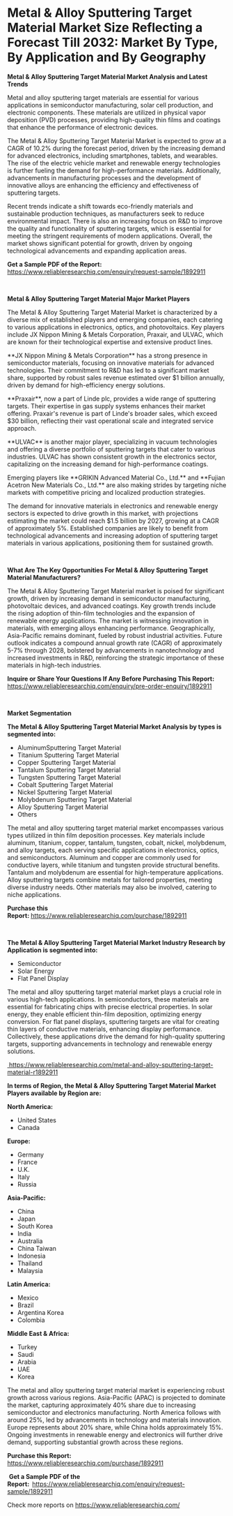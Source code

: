 <p><h1>Metal & Alloy Sputtering Target Material Market Size Reflecting a Forecast Till 2032: Market By Type, By Application and By Geography</h1></p><p><strong>Metal & Alloy Sputtering Target Material Market Analysis and Latest Trends</strong></p>
<p><p>Metal and alloy sputtering target materials are essential for various applications in semiconductor manufacturing, solar cell production, and electronic components. These materials are utilized in physical vapor deposition (PVD) processes, providing high-quality thin films and coatings that enhance the performance of electronic devices.</p><p>The Metal & Alloy Sputtering Target Material Market is expected to grow at a CAGR of 10.2% during the forecast period, driven by the increasing demand for advanced electronics, including smartphones, tablets, and wearables. The rise of the electric vehicle market and renewable energy technologies is further fueling the demand for high-performance materials. Additionally, advancements in manufacturing processes and the development of innovative alloys are enhancing the efficiency and effectiveness of sputtering targets.</p><p>Recent trends indicate a shift towards eco-friendly materials and sustainable production techniques, as manufacturers seek to reduce environmental impact. There is also an increasing focus on R&D to improve the quality and functionality of sputtering targets, which is essential for meeting the stringent requirements of modern applications. Overall, the market shows significant potential for growth, driven by ongoing technological advancements and expanding application areas.</p></p>
<p><strong>Get a Sample PDF of the Report:&nbsp;</strong> <a href="https://www.reliableresearchiq.com/enquiry/request-sample/1892911?utm_campaign=3279&utm_medium=2&utm_source=Github&utm_content=ia&utm_term=28032025&utm_id=metal-alloy-sputtering-target-material">https://www.reliableresearchiq.com/enquiry/request-sample/1892911</a></p>
<p>&nbsp;</p>
<p><strong>Metal & Alloy Sputtering Target Material Major Market Players</strong></p>
<p><p>The Metal & Alloy Sputtering Target Material Market is characterized by a diverse mix of established players and emerging companies, each catering to various applications in electronics, optics, and photovoltaics. Key players include JX Nippon Mining & Metals Corporation, Praxair, and ULVAC, which are known for their technological expertise and extensive product lines.</p><p>**JX Nippon Mining & Metals Corporation** has a strong presence in semiconductor materials, focusing on innovative materials for advanced technologies. Their commitment to R&D has led to a significant market share, supported by robust sales revenue estimated over $1 billion annually, driven by demand for high-efficiency energy solutions.</p><p>**Praxair**, now a part of Linde plc, provides a wide range of sputtering targets. Their expertise in gas supply systems enhances their market offering. Praxair's revenue is part of Linde's broader sales, which exceed $30 billion, reflecting their vast operational scale and integrated service approach.</p><p>**ULVAC** is another major player, specializing in vacuum technologies and offering a diverse portfolio of sputtering targets that cater to various industries. ULVAC has shown consistent growth in the electronics sector, capitalizing on the increasing demand for high-performance coatings.</p><p>Emerging players like **GRIKIN Advanced Material Co., Ltd.** and **Fujian Acetron New Materials Co., Ltd.** are also making strides by targeting niche markets with competitive pricing and localized production strategies.</p><p>The demand for innovative materials in electronics and renewable energy sectors is expected to drive growth in this market, with projections estimating the market could reach $1.5 billion by 2027, growing at a CAGR of approximately 5%. Established companies are likely to benefit from technological advancements and increasing adoption of sputtering target materials in various applications, positioning them for sustained growth.</p></p>
<p>&nbsp;</p>
<p><strong>What Are The Key Opportunities For Metal & Alloy Sputtering Target Material Manufacturers?</strong></p>
<p><p>The Metal & Alloy Sputtering Target Material market is poised for significant growth, driven by increasing demand in semiconductor manufacturing, photovoltaic devices, and advanced coatings. Key growth trends include the rising adoption of thin-film technologies and the expansion of renewable energy applications. The market is witnessing innovation in materials, with emerging alloys enhancing performance. Geographically, Asia-Pacific remains dominant, fueled by robust industrial activities. Future outlook indicates a compound annual growth rate (CAGR) of approximately 5-7% through 2028, bolstered by advancements in nanotechnology and increased investments in R&D, reinforcing the strategic importance of these materials in high-tech industries.</p></p>
<p><strong>Inquire or Share Your Questions If Any Before Purchasing This Report:</strong> <a href="https://www.reliableresearchiq.com/enquiry/pre-order-enquiry/1892911?utm_campaign=3279&utm_medium=2&utm_source=Github&utm_content=ia&utm_term=28032025&utm_id=metal-alloy-sputtering-target-material">https://www.reliableresearchiq.com/enquiry/pre-order-enquiry/1892911</a></p>
<p>&nbsp;</p>
<p><strong>Market Segmentation</strong></p>
<p><strong>The Metal & Alloy Sputtering Target Material Market Analysis by types is segmented into:</strong></p>
<p><ul><li>AluminumSputtering Target Material</li><li>Titanium Sputtering Target Material</li><li>Copper Sputtering Target Material</li><li>Tantalum Sputtering Target Material</li><li>Tungsten Sputtering Target Material</li><li>Cobalt Sputtering Target Material</li><li>Nickel Sputtering Target Material</li><li>Molybdenum Sputtering Target Material</li><li>Alloy Sputtering Target Material</li><li>Others</li></ul></p>
<p><p>The metal and alloy sputtering target material market encompasses various types utilized in thin film deposition processes. Key materials include aluminum, titanium, copper, tantalum, tungsten, cobalt, nickel, molybdenum, and alloy targets, each serving specific applications in electronics, optics, and semiconductors. Aluminum and copper are commonly used for conductive layers, while titanium and tungsten provide structural benefits. Tantalum and molybdenum are essential for high-temperature applications. Alloy sputtering targets combine metals for tailored properties, meeting diverse industry needs. Other materials may also be involved, catering to niche applications.</p></p>
<p><strong>Purchase this Report:&nbsp;</strong><a href="https://www.reliableresearchiq.com/purchase/1892911?utm_campaign=3279&utm_medium=2&utm_source=Github&utm_content=ia&utm_term=28032025&utm_id=metal-alloy-sputtering-target-material">https://www.reliableresearchiq.com/purchase/1892911</a></p>
<p>&nbsp;</p>
<p><strong>The Metal & Alloy Sputtering Target Material Market Industry Research by Application is segmented into:</strong></p>
<p><ul><li>Semiconductor</li><li>Solar Energy</li><li>Flat Panel Display</li></ul></p>
<p><p>The metal and alloy sputtering target material market plays a crucial role in various high-tech applications. In semiconductors, these materials are essential for fabricating chips with precise electrical properties. In solar energy, they enable efficient thin-film deposition, optimizing energy conversion. For flat panel displays, sputtering targets are vital for creating thin layers of conductive materials, enhancing display performance. Collectively, these applications drive the demand for high-quality sputtering targets, supporting advancements in technology and renewable energy solutions.</p></p>
<p><a href="https://www.reliableresearchiq.com/metal-and-alloy-sputtering-target-material-r1892911?utm_campaign=3279&utm_medium=2&utm_source=Github&utm_content=ia&utm_term=28032025&utm_id=metal-alloy-sputtering-target-material">&nbsp;https://www.reliableresearchiq.com/metal-and-alloy-sputtering-target-material-r1892911</a></p>
<p><strong>In terms of Region, the Metal & Alloy Sputtering Target Material Market Players available by Region are:</strong></p>
<p>
    <p> <strong> North America: </strong>
        <ul>
            <li>United States</li>
            <li>Canada</li>
        </ul>
        </p> 
    <p> <strong> Europe: </strong>
        <ul>
            <li>Germany</li>
            <li>France</li>
            <li>U.K.</li>
            <li>Italy</li>
            <li>Russia</li>
        </ul>
        </p> 
    <p> <strong> Asia-Pacific: </strong>
        <ul>
            <li>China</li>
            <li>Japan</li>
            <li>South Korea</li>
            <li>India</li>
            <li>Australia</li>
            <li>China Taiwan</li>
            <li>Indonesia</li>
            <li>Thailand</li>
            <li>Malaysia</li>
        </ul>
        </p> 
    <p> <strong> Latin America: </strong>
        <ul>
            <li>Mexico</li>
            <li>Brazil</li>
            <li>Argentina Korea</li>
            <li>Colombia</li>
        </ul>
        </p> 
    <p> <strong> Middle East & Africa: </strong>
        <ul>
            <li>Turkey</li>
            <li>Saudi</li>
            <li>Arabia</li>
            <li>UAE</li>
            <li>Korea</li>
        </ul>
    </p>
    </p>
<p><p>The metal and alloy sputtering target material market is experiencing robust growth across various regions. Asia-Pacific (APAC) is projected to dominate the market, capturing approximately 40% share due to increasing semiconductor and electronics manufacturing. North America follows with around 25%, led by advancements in technology and materials innovation. Europe represents about 20% share, while China holds approximately 15%. Ongoing investments in renewable energy and electronics will further drive demand, supporting substantial growth across these regions.</p></p>
<p><strong>Purchase this Report: </strong><a href="https://www.reliableresearchiq.com/purchase/1892911?utm_campaign=3279&utm_medium=2&utm_source=Github&utm_content=ia&utm_term=28032025&utm_id=metal-alloy-sputtering-target-material">https://www.reliableresearchiq.com/purchase/1892911</a></p>
<p>&nbsp;<strong>Get a Sample PDF of the Report:&nbsp;&nbsp;</strong><a href="https://www.reliableresearchiq.com/enquiry/request-sample/1892911?utm_campaign=3279&utm_medium=2&utm_source=Github&utm_content=ia&utm_term=28032025&utm_id=metal-alloy-sputtering-target-material">https://www.reliableresearchiq.com/enquiry/request-sample/1892911</a></p>
<p><strong></strong></p>
<p>Check more reports on <a href="https://www.reliableresearchiq.com/?utm_campaign=3279&utm_medium=2&utm_source=Github&utm_content=ia&utm_term=28032025&utm_id=metal-alloy-sputtering-target-material">https://www.reliableresearchiq.com/</a></p>